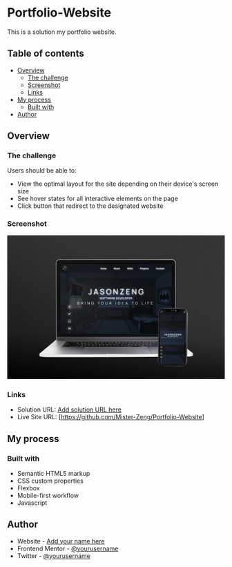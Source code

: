 # Portfolio-Website

This is a solution my portfolio website. 

## Table of contents

- [Overview](#overview)
  - [The challenge](#the-challenge)
  - [Screenshot](#screenshot)
  - [Links](#links)
- [My process](#my-process)
  - [Built with](#built-with)
- [Author](#author)

## Overview

### The challenge

Users should be able to:

- View the optimal layout for the site depending on their device's screen size
- See hover states for all interactive elements on the page
- Click button that redirect to the designated website

### Screenshot

![](https://github.com/Mister-Zeng/Portfolio-Website/blob/main/images/Portfolio_Website_Mockup.png?raw=true)

### Links

- Solution URL: [Add solution URL here](https://your-solution-url.com)
- Live Site URL: [https://github.com/Mister-Zeng/Portfolio-Website]

## My process

### Built with

- Semantic HTML5 markup
- CSS custom properties
- Flexbox
- Mobile-first workflow
- Javascript

## Author

- Website - [Add your name here](https://www.your-site.com)
- Frontend Mentor - [@yourusername](https://www.frontendmentor.io/profile/yourusername)
- Twitter - [@yourusername](https://www.twitter.com/yourusername)
